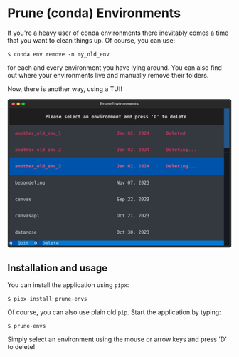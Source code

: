 # Prune (conda) Environments

If you're a heavy user of conda environments there inevitably comes a time that you want to clean things up. Of course, you can use:
```
$ conda env remove -n my_old_env
```
for each and every environment you have lying around. You can also find out where your environments live and manually remove their folders.

Now, there is another way, using a TUI! 

![Screenshot of the terminal user interface](pruneenvironments_screenshot.svg)


## Installation and usage

You can install the application using `pipx`:
```
$ pipx install prune-envs
```
Of course, you can also use plain old `pip`. Start the application by typing:
```
$ prune-envs
```
Simply select an environment using the mouse or arrow keys and press 'D' to delete!